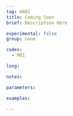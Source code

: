 ```yaml
---
tag: m081
title: Coming Soon
brief: Description Here

experimental: false
group: none

codes:
  - M81

long:

notes:

parameters:

examples:

---
```


